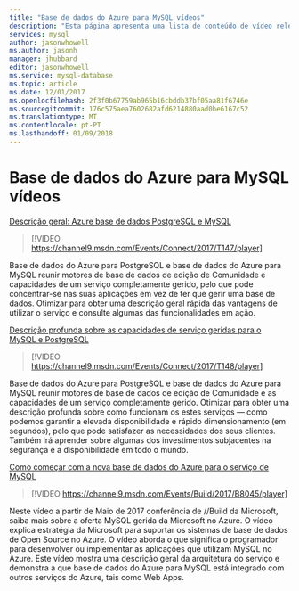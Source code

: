 ```yaml
---
title: "Base de dados do Azure para MySQL vídeos"
description: "Esta página apresenta uma lista de conteúdo de vídeo relevante para a base de dados do Azure de aprendizagem para MySQL, Microsoft geridos MySQL oferta no Azure."
services: mysql
author: jasonwhowell
ms.author: jasonh
manager: jhubbard
editor: jasonwhowell
ms.service: mysql-database
ms.topic: article
ms.date: 12/01/2017
ms.openlocfilehash: 2f3f0b67759ab965b16cbddb37bf05aa81f6746e
ms.sourcegitcommit: 176c575aea7602682afd6214880aad0be6167c52
ms.translationtype: MT
ms.contentlocale: pt-PT
ms.lasthandoff: 01/09/2018
---
```

# <a name="azure-database-for-mysql-videos"></a>Base de dados do Azure para MySQL vídeos

[Descrição geral: Azure base de dados PostgreSQL e MySQL](https://channel9.msdn.com/Events/Connect/2017/T147)

>[!VIDEO https://channel9.msdn.com/Events/Connect/2017/T147/player]

Base de dados do Azure para PostgreSQL e base de dados do Azure para MySQL reunir motores de base de dados de edição de Comunidade e capacidades de um serviço completamente gerido, pelo que pode concentrar-se nas suas aplicações em vez de ter que gerir uma base de dados. Otimizar para obter uma descrição geral rápida das vantagens de utilizar o serviço e consulte algumas das funcionalidades em ação.

[Descrição profunda sobre as capacidades de serviço geridas para o MySQL e PostgreSQL](https://channel9.msdn.com/Events/Connect/2017/T148)

>[!VIDEO https://channel9.msdn.com/Events/Connect/2017/T148/player]

Base de dados do Azure para PostgreSQL e base de dados do Azure para MySQL reunir motores de base de dados de edição de Comunidade e as capacidades de um serviço completamente gerido. Otimizar para obter uma descrição profunda sobre como funcionam os estes serviços — como podemos garantir a elevada disponibilidade e rápido dimensionamento (em segundos), pelo que pode satisfazer as necessidades dos seus clientes. Também irá aprender sobre algumas dos investimentos subjacentes na segurança e a disponibilidade em todo o mundo.

[Como começar com a nova base de dados do Azure para o serviço de MySQL](https://channel9.msdn.com/events/Build/2017/B8045)

>[!VIDEO https://channel9.msdn.com/Events/Build/2017/B8045/player]

Neste vídeo a partir de Maio de 2017 conferência de //Build da Microsoft, saiba mais sobre a oferta MySQL gerida da Microsoft no Azure. O vídeo explica estratégia da Microsoft para suportar os sistemas de base de dados de Open Source no Azure. O vídeo aborda o que significa o programador para desenvolver ou implementar as aplicações que utilizam MySQL no Azure. Este vídeo mostra uma descrição geral da arquitetura do serviço e demonstra a que base de dados do Azure para MySQL está integrado com outros serviços do Azure, tais como Web Apps.

